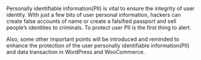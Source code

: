 </br>


Personally identifiable information(PII) is vital to ensure the integrity of user identity. With just a few bits of user personal information, hackers can create false accounts of name or create a falsified passport and sell people’s identities to criminals. To protect user PII is the first thing to alert.  

Also, some other important points will be introduced and reminded to enhance the protection of the user personally identifiable information(PII) and data transaction in WordPress and WooCommerce.
